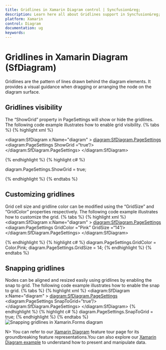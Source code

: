 ```yaml
---
title: Gridlines in Xamarin Diagram control | Syncfusion&reg;
description: Learn here all about Gridlines support in Syncfusion&reg; Xamarin Diagram (SfDiagram) control, its elements and more.
platform: Xamarin
control: Diagram
documentation: ug
keywords: 
---
```

# Gridlines in Xamarin Diagram (SfDiagram)
Gridlines are the pattern of lines drawn behind the diagram elements. It provides a visual guidance when dragging or arranging the node on the diagram surface.

## Gridlines visibility
The “ShowGrid” property in PageSettings will show or hide the gridlines. The following code example illustrates how to enable grid visibility.
{% tabs %}
{% highlight xml %}

<diagram:SfDiagram x:Name="diagram" > 
<diagram:SfDiagram.PageSettings> 
<diagram:PageSettings ShowGrid =“true”/> 
</diagram:SfDiagram.PageSettings> 
</diagram:SfDiagram>

{% endhighlight %}
{% highlight c# %}

diagram.PageSettings.ShowGrid = true;

{% endhighlight %}
{% endtabs %}

## Customizing gridlines
Grid cell size and gridline color can be modified using the “GridSize” and “GridColor” properties respectively. The following code example illustrates how to customize the grid.
{% tabs %}
{% highlight xml %}
<diagram:SfDiagram x:Name="diagram" > 
<diagram:SfDiagram.PageSettings> 
<diagram:PageSettings GridColor ="Pink” GridSize =“14”/> 
</diagram:SfDiagram.PageSettings> 
</diagram:SfDiagram>

{% endhighlight %}
{% highlight c# %}
diagram.PageSettings.GridColor = Color.Pink;
diagram.PageSettings.GridSize = 14;
{% endhighlight %}
{% endtabs %}

## Snapping gridlines
Nodes can be aligned and resized easily using gridlines by enabling the snap to grid. The following code example illustrates how to enable the snap to grid.
{% tabs %}
{% highlight xml %}
<diagram:SfDiagram x:Name="diagram" > 
<diagram:SfDiagram.PageSettings> 
<diagram:PageSettings SnapToGrid=”true”/> 
</diagram:SfDiagram.PageSettings> 
</diagram:SfDiagram>
{% endhighlight %}
{% highlight c# %}
diagram.PageSettings.SnapToGrid = true;
{% endhighlight %}
{% endtabs %}
![Snapping gridlines in Xamarin.Forms diagram](Gridlines_images/Gridlines.gif)

N> You can refer to our [Xamarin Diagram](https://www.syncfusion.com/xamarin-ui-controls/xamarin-diagram) feature tour page for its groundbreaking feature representations.You can also explore our [Xamarin Diagram example](https://github.com/syncfusion/xamarin-demos/tree/master/Forms/Diagram) to understand how to present and manipulate data.